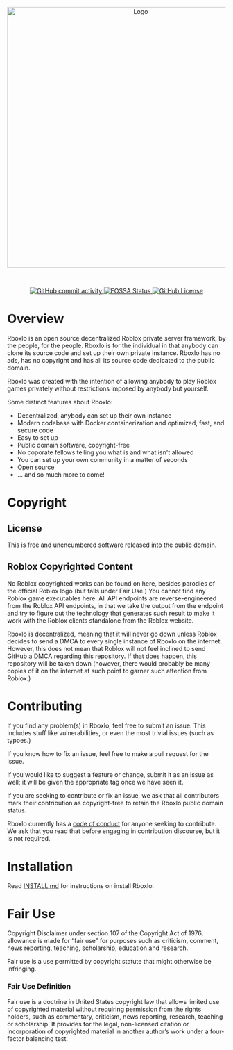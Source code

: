 <p align="center">
<img src="https://github.com/lighterlightbulb/Rboxlo/raw/master/Branding/Main/Big.png" alt="Logo" width="600">
<br>
</p>
<br>
<p align="center">

<a href="https://github.com/lighterlightbulb/Rboxlo/commits/master">
	<img src="https://img.shields.io/github/commit-activity/m/lighterlightbulb/Rboxlo" alt="GitHub commit activity">
</a>

<a href="https://app.fossa.io/projects/git%2Bgithub.com%2Flighterlightbulb%2FRboxlo?ref=badge_shield">
	<img src="https://app.fossa.io/api/projects/git%2Bgithub.com%2Flighterlightbulb%2FRboxlo.svg?type=shield" alt="FOSSA Status">
</a>

<a href="https://github.com/lighterlightbulb/Rboxlo/blob/master/LICENSE">
	<img src="https://img.shields.io/github/license/lighterlightbulb/Rboxlo" alt="GitHub License">
</a>

</p>

# Overview
Rboxlo is an open source decentralized Roblox private server framework, by the people, for the people. Rboxlo is for the individual in that anybody can clone its source code and set up their own private instance. Rboxlo has no ads, has no copyright and has all its source code dedicated to the public domain.

Rboxlo was created with the intention of allowing anybody to play Roblox games privately without restrictions imposed by anybody but yourself.

Some distinct features about Rboxlo:
- Decentralized, anybody can set up their own instance
- Modern codebase with Docker containerization and optimized, fast, and secure code
- Easy to set up
- Public domain software, copyright-free
- No coporate fellows telling you what is and what isn't allowed
- You can set up your own community in a matter of seconds
- Open source
- ... and so much more to come!

# Copyright
## License
This is free and unencumbered software released into the public domain.

## Roblox Copyrighted Content
No Roblox copyrighted works can be found on here, besides parodies of the official Roblox logo (but falls under Fair Use.) You cannot find any Roblox game executables here. All API endpoints are reverse-engineered from the Roblox API endpoints, in that we take the output from the endpoint and try to figure out the technology that generates such result to make it work with the Roblox clients standalone from the Roblox website.

Rboxlo is decentralized, meaning that it will never go down unless Roblox decides to send a DMCA to every single instance of Rboxlo on the internet. However, this does not mean that Roblox will not feel inclined to send GitHub a DMCA regarding this repository. If that does happen, this repository will be taken down (however, there would probably be many copies of it on the internet at such point to garner such attention from Roblox.)

# Contributing
If you find any problem(s) in Rboxlo, feel free to submit an issue. This includes stuff like vulnerabilities, or even the most trivial issues (such as typoes.)

If you know how to fix an issue, feel free to make a pull request for the issue.

If you would like to suggest a feature or change, submit it as an issue as well; it will be given the appropriate tag once we have seen it.

If you are seeking to contribute or fix an issue, we ask that all contributors mark their contribution as copyright-free to retain the Rboxlo public domain status.

Rboxlo currently has a [code of conduct](https://github.com/lighterlightbulb/Rboxlo/blob/master/CODE_OF_CONDUCT.md) for anyone seeking to contribute. We ask that you read that before engaging in contribution discourse, but it is not required.

# Installation
Read [INSTALL.md](https://github.com/lighterlightbulb/Rboxlo/blob/master/INSTALL.md) for instructions on install Rboxlo.

# Fair Use
Copyright Disclaimer under section 107 of the Copyright Act of 1976, allowance is made for “fair use” for purposes such as criticism, comment, news reporting, teaching, scholarship, education and research.

Fair use is a use permitted by copyright statute that might otherwise be infringing.

### Fair Use Definition

Fair use is a doctrine in United States copyright law that allows limited use of copyrighted material without requiring permission from the rights holders, such as commentary, criticism, news reporting, research, teaching or scholarship. It provides for the legal, non-licensed citation or incorporation of copyrighted material in another author’s work under a four-factor balancing test.